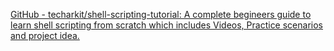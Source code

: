 [GitHub - techarkit/shell-scripting-tutorial: A complete begineers guide to learn shell scripting from scratch which includes Videos, Practice scenarios and project idea.](https://github.com/techarkit/shell-scripting-tutorial)
